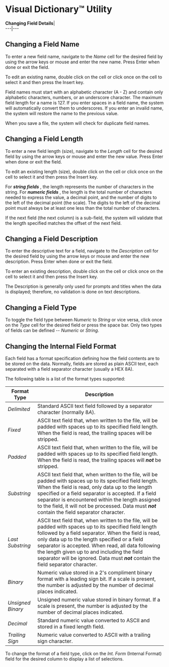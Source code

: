 # Visual Dictionary™ Utility

**Changing Field Details**|   
---|---  
  
##  Changing a Field Name

To enter a new field name, navigate to the _Name_ cell for the desired field by using the arrow keys or mouse and enter the new name. Press Enter when done or exit the field.

To edit an existing name, double click on the cell or click once on the cell to select it and then press the Insert key.

Field names must start with an alphabetic character (A - Z) and contain only alphabetic characters, numbers, or an underscore character. The maximum field length for a name is 127. If you enter spaces in a field name, the system will automatically convert them to underscores. If you enter an invalid name, the system will restore the name to the previous value.

When you save a file, the system will check for duplicate field names.

## Changing a Field Length

To enter a new field length (size), navigate to the _Length_ cell for the desired field by using the arrow keys or mouse and enter the new value. Press Enter when done or exit the field.

To edit an existing length (size), double click on the cell or click once on the cell to select it and then press the Insert key.

For **_string fields_** , the length represents the number of characters in the string. For **_numeric fields_** , the length is the total number of characters needed to express the value, a decimal point, and the number of digits to the left of the decimal point (the scale). The digits to the left of the decimal point must always be at least one less than the total number of characters.

If the next field (the next column) is a sub-field, the system will validate that the length specified matches the offset of the next field.

## Changing a Field Description

To enter the descriptive text for a field, navigate to the _Description_ cell for the desired field by using the arrow keys or mouse and enter the new description. Press Enter when done or exit the field.

To enter an existing description, double click on the cell or click once on the cell to select it and then press the Insert key.

The Description is generally only used for prompts and titles when the data is displayed; therefore, no validation is done on text descriptions.

## Changing a Field Type

To toggle the field type between _Numeric_ to _String_ or vice versa, click once on the _Type_ cell for the desired field or press the space bar. Only two types of fields can be defined -- _Numeric_ or _String_.

## Changing the Internal Field Format

Each field has a format specification defining how the field contents are to be stored on the data. Normally, fields are stored as plain ASCII text, each separated with a field separator character (usually a HEX 8A).

The following table is a list of the format types supported:

**Format Type** |  **Description**  
---|---  
_Delimited_ |  Standard ASCII text field followed by a separator character (normally $8A$).  
_Fixed_ |  ASCII text field that, when written to the file, will be padded with spaces up to its specified field length. When the field is read, the trailing spaces will be stripped.  
_Padded_ |  ASCII text field that, when written to the file, will be padded with spaces up to its specified field length. When the field is read, the trailing spaces will **_not_** be stripped.  
_Substring_ |  ASCII text field that, when written to the file, will be padded with spaces up to its specified field length. When the field is read, only data up to the length specified or a field separator is accepted. If a field separator is encountered within the length assigned to the field, it will not be processed. Data must **_not_** contain the field separator character.  
_Last Substring_ |  ASCII text field that, when written to the file, will be padded with spaces up to its specified field length followed by a field separator. When the field is read, only data up to the length specified or a field separator is accepted. When read, all data following the length given up to and including the field separator will be ignored. Data must **_not_** contain the field separator character.  
_Binary_ |  Numeric value stored in a 2's compliment binary format with a leading sign bit. If a scale is present, the number is adjusted by the number of decimal places indicated.  
_Unsigned Binary_ |  Unsigned numeric value stored in binary format. If a scale is present, the number is adjusted by the number of decimal places indicated.  
_Decimal_ |  Standard numeric value converted to ASCII and stored in a fixed length field.  
_Trailing Sign_ |  Numeric value converted to ASCII with a trailing sign character.  
  
To change the format of a field type, click on the _Int. Form_ (Internal Format) field for the desired column to display a list of selections.
